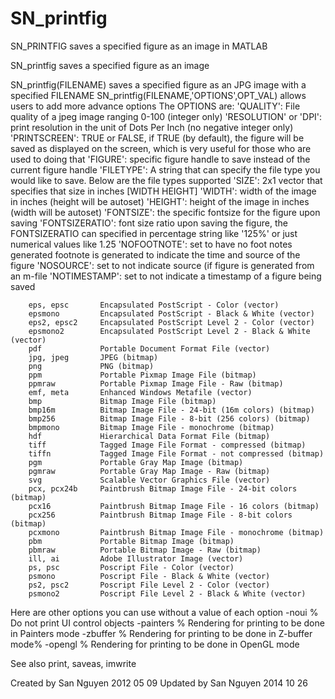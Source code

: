 SN_printfig
===========

SN_PRINTFIG saves a specified figure as an image in MATLAB

  SN_printfig saves a specified figure as an image
 
   SN_printfig(FILENAME) saves a specified figure as an JPG image with a
    specified FILENAME 
   SN_printfig(FILENAME,'OPTIONS',OPT_VAL) allows users to add more advance
   options
   The OPTIONS are:
        'QUALITY':  File quality of a jpeg image ranging 0-100 (integer only)
        'RESOLUTION' or 'DPI': print resolution in the unit of Dots Per Inch
            (no negative integer only)
        'PRINTSCREEN':  TRUE or FALSE, if TRUE (by default), the figure will
            be saved as displayed on the screen, which is very useful for 
            those who are used to doing that
        'FIGURE':   specific figure handle to save instead of the current
            figure handle
        'FILETYPE': A string that can specify the file type you would like to
            save. Below are the file types supported 
        'SIZE': 2x1 vector that specifies that size in inches 
                [WIDTH  HEIGHT]
        'WIDTH': width of the image in inches (height will be autoset)
        'HEIGHT': height of the image in inches (width will be autoset)
        'FONTSIZE': the specific fontsize for the figure upon saving
        'FONTSIZERATIO': font size ratio upon saving the figure, the
            FONTSIZERATIO can specified in percentage string like '125%' or
            just numerical values like 1.25
        'NOFOOTNOTE': set to have no foot notes generated
            footnote is generated to indicate the time and source of the
            figure
        'NOSOURCE': set to not indicate source (if figure is generated from
            an m-file
        'NOTIMESTAMP': set to not indicate a timestamp of a figure being saved
 
        eps, epsc       Encapsulated PostScript - Color (vector)
        epsmono         Encapsulated PostScript - Black & White (vector)
        eps2, epsc2     Encapsulated PostScript Level 2 - Color (vector)
        epsmono2        Encapsulated PostScript Level 2 - Black & White (vector)
        pdf             Portable Document Format File (vector)
        jpg, jpeg       JPEG (bitmap)
        png             PNG (bitmap)
        ppm             Portable Pixmap Image File (bitmap)
        ppmraw          Portable Pixmap Image File - Raw (bitmap)
        emf, meta       Enhanced Windows Metafile (vector) 
        bmp             Bitmap Image File (bitmap)
        bmp16m          Bitmap Image File - 24-bit (16m colors) (bitmap)
        bmp256          Bitmap Image File - 8-bit (256 colors) (bitmap)
        bmpmono         Bitmap Image File - monochrome (bitmap)
        hdf             Hierarchical Data Format File (bitmap)
        tiff            Tagged Image File Format - compressed (bitmap)
        tiffn           Tagged Image File Format - not compressed (bitmap)
        pgm             Portable Gray Map Image (bitmap)
        pgmraw          Portable Gray Map Image - Raw (bitmap)
        svg             Scalable Vector Graphics File (vector) 
        pcx, pcx24b     Paintbrush Bitmap Image File - 24-bit colors (bitmap)
        pcx16           Paintbrush Bitmap Image File - 16 colors (bitmap)
        pcx256          Paintbrush Bitmap Image File - 8-bit colors (bitmap)
        pcxmono         Paintbrush Bitmap Image File - monochrome (bitmap)
        pbm             Portable Bitmap Image (bitmap)
        pbmraw          Portable Bitmap Image - Raw (bitmap)
        ill, ai         Adobe Illustrator Image (vector)
        ps, psc         Poscript File - Color (vector)
        psmono          Poscript File - Black & White (vector)
        ps2, psc2       Poscript File Level 2 - Color (vector)
        psmono2         Poscript File Level 2 - Black & White (vector)
 
 
  Here are other options you can use without a value of each option
    -noui      % Do not print UI control objects
    -painters  % Rendering for printing to be done in Painters mode
    -zbuffer   % Rendering for printing to be done in Z-buffer mode%
    -opengl    % Rendering for printing to be done in OpenGL mode
 
  See also print, saveas, imwrite
 
  Created by San Nguyen 2012 05 09
  Updated by San Nguyen 2014 10 26
